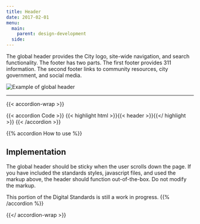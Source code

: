 ```yaml
---
title: Header
date: 2017-02-01
menu:
  main:
    parent: design-development
  side:
---
```


The global header provides the City logo, site-wide navigation, and search functionality. The footer has two parts. The first footer provides 311 information. The second footer links to community resources, city government, and social media.

<img src="/standards-docs/img/header-example.jpg" alt="Example of global header" class="bdr-all bdr-dark-gray">

---

{{< accordion-wrap >}}

{{< accordion Code >}}
  {{< highlight html >}}{{< header >}}{{</ highlight >}}
{{< /accordion >}}

{{% accordion How to use %}}
## Implementation

The global header should be sticky when the user scrolls down the page. If you have included the standards styles, javascript files, and used the markup above, the header should function out-of-the-box. Do not modify the markup.

This portion of the Digital Standards is still a work in progress.
{{% /accordion %}}

{{</ accordion-wrap >}}
